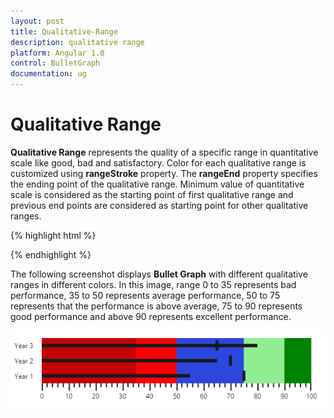 ```yaml
---
layout: post
title: Qualitative-Range
description: qualitative range
platform: Angular 1.0
control: BulletGraph	
documentation: ug
---
```


# Qualitative Range

**Qualitative Range** represents the quality of a specific range in quantitative scale like good, bad and satisfactory. Color for each qualitative range is customized using **rangeStroke** property. The **rangeEnd** property specifies the ending point of the qualitative range. Minimum value of quantitative scale is considered as the starting point of first qualitative range and previous end points are considered as starting point for other qualitative ranges.

{% highlight html %}

<html xmlns="http://www.w3.org/1999/xhtml" lang="en" ng-app="BulletGraphApp">
    <head>
        <title>Essential Studio for AngularJS: BulletGraph</title>
        <!--CSS and Script file References -->
    </head>
    <body ng-controller="BulletGraphCtrl">
        <div id="bulletframe">
                 <ej-bulletgraph e-qualitativerangesize="80"  e-height="200" e-quantativescalesettings-location-x="50" e-quantativescalesettings-location-y="20"
                 e-quantativescalesettings-minimum="0" e-quantativescalesettings-maximum="100" e-quantativescalesettings-interval="10" e-quantativescalesettings-featureMeasures="featureMeasures">
                  <e-qualitativeranges>
                <e-qualitativerange e-rangeend="35" e-rangestroke="darkred" e-rangeopacity="0.5"></e-qualitativerange>
                <e-qualitativerange e-rangeend="50" e-rangestroke="red" e-rangeopacity="1"></e-qualitativerange>
                <e-qualitativerange e-rangeend="75" e-rangestroke="blue" e-rangeopacity="0.7"></e-qualitativerange>
                <e-qualitativerange e-rangeend="90" e-rangestroke="lightblue" e-rangeopacity="1"></e-qualitativerange>
                <e-qualitativerange e-rangeend="100" e-rangestroke="green" e-rangeopacity="1"></e-qualitativerange>
            </e-qualitativeranges>
                 </ej-bulletgraph>
        </div>
        <script type="text/javascript">
           angular.module('BulletGraphApp', ['ejangular'])
             .controller('BulletGraphCtrl', function ($scope) {
                 $scope.featureMeasures=[
                            { value: 55, comparativeMeasureValue: 75, category: "Year 1" },
                            { value: 65, comparativeMeasureValue: 70, category: "Year 2" },
                            { value: 80, comparativeMeasureValue: 65, category: "Year 3" }
                        ];
                 });
     </script>
    </body>
</html>



{% endhighlight %}



The following screenshot displays **Bullet Graph** with different qualitative ranges in different colors. In this image, range 0 to 35 represents bad performance, 35 to 50 represents average performance, 50 to 75 represents that the performance is above average, 75 to 90 represents good performance and above 90 represents excellent performance.

![](Qualitative-Range_images/Qualitative-Range_img1.png) 

